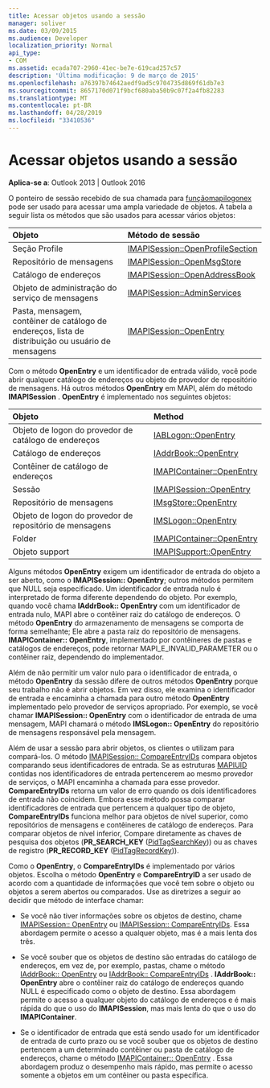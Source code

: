 ```yaml
---
title: Acessar objetos usando a sessão
manager: soliver
ms.date: 03/09/2015
ms.audience: Developer
localization_priority: Normal
api_type:
- COM
ms.assetid: ecada707-2960-41ec-be7e-619cad257c57
description: 'Última modificação: 9 de março de 2015'
ms.openlocfilehash: a76397b74642aedf9ad5c9704735d869f61db7e3
ms.sourcegitcommit: 8657170d071f9bcf680aba50b9c07f2a4fb82283
ms.translationtype: MT
ms.contentlocale: pt-BR
ms.lasthandoff: 04/28/2019
ms.locfileid: "33410536"
---
```

# <a name="accessing-objects-by-using-the-session"></a>Acessar objetos usando a sessão

  
  
**Aplica-se a**: Outlook 2013 | Outlook 2016 
  
O ponteiro de sessão recebido de sua chamada para [funçãomapilogonex](mapilogonex.md) pode ser usado para acessar uma ampla variedade de objetos. A tabela a seguir lista os métodos que são usados para acessar vários objetos: 
  
|**Objeto**|**Método de sessão**|
|:-----|:-----|
|Seção Profile  <br/> |[IMAPISession::OpenProfileSection](imapisession-openprofilesection.md) <br/> |
|Repositório de mensagens  <br/> |[IMAPISession::OpenMsgStore](imapisession-openmsgstore.md) <br/> |
|Catálogo de endereços  <br/> |[IMAPISession::OpenAddressBook](imapisession-openaddressbook.md) <br/> |
|Objeto de administração do serviço de mensagens  <br/> |[IMAPISession::AdminServices](imapisession-adminservices.md) <br/> |
|Pasta, mensagem, contêiner de catálogo de endereços, lista de distribuição ou usuário de mensagens  <br/> |[IMAPISession::OpenEntry](imapisession-openentry.md) <br/> |
   
Com o método **OpenEntry** e um identificador de entrada válido, você pode abrir qualquer catálogo de endereços ou objeto de provedor de repositório de mensagens. Há outros métodos **OpenEntry** em MAPI, além do método **IMAPISession** . **OpenEntry** é implementado nos seguintes objetos: 
  
|**Objeto**|**Method**|
|:-----|:-----|
|Objeto de logon do provedor de catálogo de endereços  <br/> |[IABLogon::OpenEntry](iablogon-openentry.md) <br/> |
|Catálogo de endereços  <br/> |[IAddrBook::OpenEntry](iaddrbook-openentry.md) <br/> |
|Contêiner de catálogo de endereços  <br/> |[IMAPIContainer::OpenEntry](imapicontainer-openentry.md) <br/> |
|Sessão  <br/> |[IMAPISession::OpenEntry](imapisession-openentry.md) <br/> |
|Repositório de mensagens  <br/> |[IMsgStore::OpenEntry](imsgstore-openentry.md) <br/> |
|Objeto de logon do provedor de repositório de mensagens  <br/> |[IMSLogon::OpenEntry](imslogon-openentry.md) <br/> |
|Folder  <br/> |[IMAPIContainer::OpenEntry](imapicontainer-openentry.md) <br/> |
|Objeto support  <br/> |[IMAPISupport::OpenEntry](imapisupport-openentry.md) <br/> |
   
Alguns métodos **OpenEntry** exigem um identificador de entrada do objeto a ser aberto, como o **IMAPISession:: OpenEntry**; outros métodos permitem que NULL seja especificado. Um identificador de entrada nulo é interpretado de forma diferente dependendo do objeto. Por exemplo, quando você chama **IAddrBook:: OpenEntry** com um identificador de entrada nulo, MAPI abre o contêiner raiz do catálogo de endereços. O método **OpenEntry** do armazenamento de mensagens se comporta de forma semelhante; Ele abre a pasta raiz do repositório de mensagens. **IMAPIContainer:: OpenEntry**, implementado por contêineres de pastas e catálogos de endereços, pode retornar MAPI_E_INVALID_PARAMETER ou o contêiner raiz, dependendo do implementador. 
  
Além de não permitir um valor nulo para o identificador de entrada, o método **OpenEntry** da sessão difere de outros métodos **OpenEntry** porque seu trabalho não é abrir objetos. Em vez disso, ele examina o identificador de entrada e encaminha a chamada para outro método **OpenEntry** implementado pelo provedor de serviços apropriado. Por exemplo, se você chamar **IMAPISession:: OpenEntry** com o identificador de entrada de uma mensagem, MAPI chamará o método **IMSLogon:: OpenEntry** do repositório de mensagens responsável pela mensagem. 
  
Além de usar a sessão para abrir objetos, os clientes o utilizam para compará-los. O método [IMAPISession:: CompareEntryIDs](imapisession-compareentryids.md) compara objetos comparando seus identificadores de entrada. Se as estruturas [MAPIUID](mapiuid.md) contidas nos identificadores de entrada pertencerem ao mesmo provedor de serviços, o MAPI encaminha a chamada para esse provedor. **CompareEntryIDs** retorna um valor de erro quando os dois identificadores de entrada não coincidem. Embora esse método possa comparar identificadores de entrada que pertencem a qualquer tipo de objeto, **CompareEntryIDs** funciona melhor para objetos de nível superior, como repositórios de mensagens e contêineres de catálogo de endereços. Para comparar objetos de nível inferior, Compare diretamente as chaves de pesquisa dos objetos (**PR_SEARCH_KEY** ([PidTagSearchKey](pidtagsearchkey-canonical-property.md))) ou as chaves de registro (**PR_RECORD_KEY** ([PidTagRecordKey](pidtagrecordkey-canonical-property.md))). 
  
Como o **OpenEntry**, o **CompareEntryIDs** é implementado por vários objetos. Escolha o método **OpenEntry** e **CompareEntryID** a ser usado de acordo com a quantidade de informações que você tem sobre o objeto ou objetos a serem abertos ou comparados. Use as diretrizes a seguir ao decidir que método de interface chamar: 
  
- Se você não tiver informações sobre os objetos de destino, chame [IMAPISession:: OpenEntry](imapisession-openentry.md) ou [IMAPISession:: CompareEntryIDs](imapisession-compareentryids.md). Essa abordagem permite o acesso a qualquer objeto, mas é a mais lenta dos três.
    
- Se você souber que os objetos de destino são entradas do catálogo de endereços, em vez de, por exemplo, pastas, chame o método [IAddrBook:: OpenEntry](iaddrbook-openentry.md) ou [IAddrBook:: CompareEntryIDs](iaddrbook-compareentryids.md) . **IAddrBook:: OpenEntry** abre o contêiner raiz do catálogo de endereços quando NULL é especificado como o objeto de destino. Essa abordagem permite o acesso a qualquer objeto do catálogo de endereços e é mais rápida do que o uso do **IMAPISession**, mas mais lenta do que o uso do **IMAPIContainer**.
    
- Se o identificador de entrada que está sendo usado for um identificador de entrada de curto prazo ou se você souber que os objetos de destino pertencem a um determinado contêiner ou pasta de catálogo de endereços, chame o método [IMAPIContainer:: OpenEntry](imapicontainer-openentry.md) . Essa abordagem produz o desempenho mais rápido, mas permite o acesso somente a objetos em um contêiner ou pasta específica. 
    

